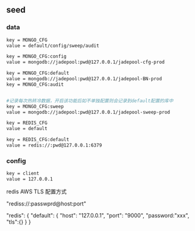 ## seed
### data
```bash
key = MONGO_CFG
value = default/config/sweep/audit

key = MONGO_CFG:config
value = mongodb://jadepool:pwd@127.0.0.1/jadepool-cfg-prod

key = MONGO_CFG:default
value = mongodb://jadepool:pwd@127.0.0.1/jadepool-BN-prod
key = MONGO_CFG:audit


#记录每次热转冷数据，开启该功能后如不单独配置则会记录到default配置的库中
key = MONGO_CFG:sweep
value = mongodb://jadepool:pwd@127.0.0.1/jadepool-sweep-prod

key = REDIS_CFG
value = default

key = REDIS_CFG:default
value = redis://:pwd@127.0.0.1:6379
```

### config
```bash
key = client
value = 127.0.0.1
```



redis AWS TLS 配置方式

"rediss://:passwprd@host:port"

"redis": {
    "default": {
      "host": "127.0.0.1",
      "port": "9000",
      "password:"xxx",
      "tls":{}
    }
  }
